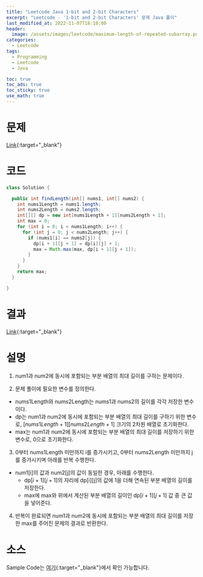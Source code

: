 ```yaml
---
title: "Leetcode Java 1-bit and 2-bit Characters"
excerpt: "Leetcode - '1-bit and 2-bit Characters' 문제 Java 풀이"
last_modified_at: 2022-11-07T18:10:00
header:
  image: /assets/images/leetcode/maximum-length-of-repeated-subarray.png
categories:
  - Leetcode
tags:
  - Programming
  - Leetcode
  - Java

toc: true
toc_ads: true
toc_sticky: true
use_math: true
---
```

# 문제
[Link](https://leetcode.com/problems/maximum-length-of-repeated-subarray){:target="_blank"}

# 코드
```java
class Solution {

  public int findLength(int[] nums1, int[] nums2) {
    int nums1Length = nums1.length;
    int nums2Length = nums2.length;
    int[][] dp = new int[nums1Length + 1][nums2Length + 1];
    int max = 0;
    for (int i = 0; i < nums1Length; i++) {
      for (int j = 0; j < nums2Length; j++) {
        if (nums1[i] == nums2[j]) {
          dp[i + 1][j + 1] = dp[i][j] + 1;
          max = Math.max(max, dp[i + 1][j + 1]);
        }
      }
    }
    return max;
  }

}
```

# 결과
[Link](https://leetcode.com/submissions/detail/838597570/){:target="_blank"}

# 설명
1. num1과 num2에 동시에 포함되는 부분 배열의 최대 길이를 구하는 문제이다.

2. 문제 풀이에 필요한 변수를 정의한다.
- nums1Length와 nums2Length는 nums1과 nums2의 길이를 각각 저장한 변수이다.
- dp는 num1과 num2에 동시에 포함되는 부분 배열의 최대 길이를 구하기 위한 변수로, [$nums1Length + 1$][$nums2Length + 1$] 크기의 2차원 배열로 초기화한다.
- max는 num1과 num2에 동시에 포함되는 부분 배열의 최대 길이를 저장하기 위한 변수로, 0으로 초기화한다.

3. 0부터 nums1Length 미만까지 i를 증가시키고, 0부터 nums2Length 미만까지 j를 증가시키며 아래를 반복 수행한다.
- num1[i]의 값과 num2[j]의 값이 동일한 경우, 아래를 수행한다.
  - dp[$i + 1$][$j + 1$]의 자리에 dp[i][j]의 값에 1을 더해 연속된 부분 배열의 길이를 저장한다.
  - max에 max와 위에서 계산된 부분 배열의 길이인 dp[$i + 1$][$j + 1$] 값 중 큰 값을 넣어준다.

4. 반복이 완료되면 num1과 num2에 동시에 포함되는 부분 배열의 최대 길이를 저장한 max를 주어진 문제의 결과로 반환한다.

# 소스
Sample Code는 [여기](https://github.com/GracefulSoul/leetcode/blob/master/src/main/java/gracefulsoul/problems/MaximumLengthOfRepeatedSubarray.java){:target="_blank"}에서 확인 가능합니다.